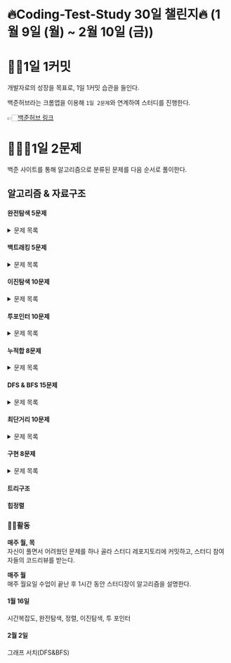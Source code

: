 # 🔥Coding-Test-Study 30일 챌린지🔥 (1월 9일 (월) ~ 2월 10일 (금))

# 👨‍💻1일 1커밋

개발자로의 성장을 목표로, 1일 1커밋 습관을 들인다.

백준허브라는 크롬앱을 이용해 `1일 2문제`와 연계하여 스터디를 진행한다.

👉🏻[백준허브 링크](https://url.kr/ghrb26)

# 🧑🏻‍💻1일 2문제

백준 사이트를 통해 알고리즘으로 분류된 문제를 다음 순서로 풀이한다.

## 알고리즘 & 자료구조
#### 완전탐색 5문제

<details>
<summary>문제 목록</summary>

* [ ] 일곱 난쟁이 [문제링크](https://www.acmicpc.net/problem/2309)
* [ ] 리모컨 [문제링크](https://www.acmicpc.net/problem/1107)
* [ ] N-Queen [문제링크](https://www.acmicpc.net/problem/9663)
* [ ] 토너먼트 [문제링크](https://www.acmicpc.net/problem/1057)
* [ ] 영화감독 숌 [문제링크](https://www.acmicpc.net/problem/1436)

</details>

#### 백트래킹 5문제

<details>
<summary>문제 목록</summary>

* [ ] N과 M(4) [문제링크](https://www.acmicpc.net/problem/15652)
* [ ] 부분수열의 합 [문제링크](https://www.acmicpc.net/problem/1182)
* [ ] 부등호 [문제링크](https://www.acmicpc.net/problem/2529)
* [ ] 모든순열 [문제링크](https://www.acmicpc.net/problem/10974)
* [ ] 연산자 끼워넣기 [문제링크](https://www.acmicpc.net/problem/14888)

</details>

#### 이진탐색 10문제

<details>
<summary>문제 목록</summary>

* [ ] 두 용액 [문제링크](https://www.acmicpc.net/problem/2470)
* [ ] 세 용액 [문제링크](https://www.acmicpc.net/problem/2473)
* [ ] 먹을 것인가 먹힐 것인가 [문제링크](https://www.acmicpc.net/problem/7795)
* [ ] 나무 자르기 [문제링크](https://www.acmicpc.net/problem/2805)
* [ ] 게임 [문제링크](https://www.acmicpc.net/problem/1072)
* [ ] 정수 제곱근 [문제링크](https://www.acmicpc.net/problem/2417)
* [ ] 캠프가는 영식 [문제링크](https://www.acmicpc.net/problem/1590)
* [ ] 기타 레슨 [문제링크](https://www.acmicpc.net/problem/2343)
* [ ] 두 배열의 합 [문제링크](https://www.acmicpc.net/problem/2143)
* [ ] 보석 상자 [문제링크](https://www.acmicpc.net/problem/2792)

</details>

#### 투포인터 10문제

<details>
<summary>문제 목록</summary>

* [ ] 수들의 합5 [문제링크](https://www.acmicpc.net/problem/2018)
* [ ] 배열 합치기 [문제링크](https://www.acmicpc.net/problem/11728)
* [ ] 수들의 합 2 [문제링크](https://www.acmicpc.net/problem/2003)
* [ ] 회전 초밥 [문제링크](https://www.acmicpc.net/problem/2531)
* [ ] 귀여운 라이언 [문제링크](https://www.acmicpc.net/problem/15565)
* [ ] 좋다 [문제링크](https://www.acmicpc.net/problem/1253)
* [ ] 소수의 연속합 [문제링크](https://www.acmicpc.net/problem/1644)
* [ ] 부분합 [문제링크](https://www.acmicpc.net/problem/1806)
* [ ] 주몽 [문제링크](https://www.acmicpc.net/problem/1940)
* [ ] 다이어트 [문제링크](https://www.acmicpc.net/problem/1484)

</details>

#### 누적합 8문제

<details>
<summary>문제 목록</summary>

* [ ] 구간 합 구하기4 [문제링크](https://www.acmicpc.net/problem/11659)
* [ ] 구간 합 구하기5 [문제링크](https://www.acmicpc.net/problem/11660)
* [ ] 슈퍼 마리오 [문제링크](https://www.acmicpc.net/problem/2851)
* [ ] 나머지 합 [문제링크](https://www.acmicpc.net/problem/10986)
* [ ] 합 구하기 [문제링크](https://www.acmicpc.net/problem/11441)
* [ ] 블로그 [문제링크](https://www.acmicpc.net/problem/21921)
* [ ] 수열 [문제링크](https://www.acmicpc.net/problem/2559)
* [ ] 부분합 [문제링크](https://www.acmicpc.net/problem/2851)

</details>

#### DFS & BFS 15문제

<details>
<summary>문제 목록</summary>

* [ ] DFS와 BFS [문제 링크](https://www.acmicpc.net/problem/1260)
* [ ] 바이러스 [문제 링크](https://www.acmicpc.net/problem/2606)
* [ ] 나이트의 이동 [문제 링크](https://www.acmicpc.net/problem/7562)
* [ ] 트리의 부모 찾기 [문제 링크](https://www.acmicpc.net/problem/11725)
* [ ] 결혼식 [문제 링크](https://www.acmicpc.net/problem/5567)
* [ ] 트리의 부모 찾기 [문제 링크](https://www.acmicpc.net/problem/11725)
* [ ] 최단경로 [문제 링크](https://www.acmicpc.net/problem/1753)
* [ ] 줄 세우기 [문제 링크](https://www.acmicpc.net/problem/2252)
* [ ] 연결 요소의 개수 [문제 링크](https://www.acmicpc.net/problem/11724)
* [ ] 토마토 [문제 링크](https://www.acmicpc.net/problem/7576)
* [ ] 촌수계산 [문제 링크](https://www.acmicpc.net/problem/2644)
* [ ] 순열 사이클 [문제 링크](https://www.acmicpc.net/problem/10451)
* [ ] 벽 부수고 이동하기 [문제 링크](https://www.acmicpc.net/problem/2206)
* [ ] 알파벳 [문제 링크](https://www.acmicpc.net/problem/1987)
* [ ] 연구소 [문제 링크](https://www.acmicpc.net/problem/14502)

</details>

#### 최단거리 10문제

<details>
<summary>문제 목록</summary>

* [ ] 특정한 최단 경로 [문제 링크](https://www.acmicpc.net/problem/1504)
* [ ] 해킹 [문제 링크](https://www.acmicpc.net/problem/10282)
* [ ] 숨바꼭질 3 [문제 링크](https://www.acmicpc.net/problem/13549)
* [ ] 녹색 옷 입은 애가 젤다지? [문제 링크](https://www.acmicpc.net/problem/4485)
* [ ] 최소비용 구하기 [문제 링크](https://www.acmicpc.net/problem/1916)
* [ ] 택배 [문제 링크](https://www.acmicpc.net/problem/1719)
* [ ] 파티 [문제 링크](https://www.acmicpc.net/problem/1238)
* [ ] 합리적인 이동경로 [문제 링크](https://www.acmicpc.net/problem/2176)
* [ ] K번째 최단경로 찾기 [문제 링크](https://www.acmicpc.net/problem/1854)
* [ ] 미확인 도착지 [문제 링크](https://www.acmicpc.net/problem/9370)

</details>

#### 구현 8문제

<details>
<summary>문제 목록</summary>

* [ ] 성격 유형 검사하기 [문제링크](https://school.programmers.co.kr/learn/courses/30/lessons/118666)
* [ ] 택배 배달과 수거하기 [문제링크](https://school.programmers.co.kr/learn/courses/30/lessons/150369)
* [ ] 이모티콘 할인행사 [문제링크](https://school.programmers.co.kr/learn/courses/30/lessons/150369)
* [ ] 표현 가능한 이진트리 [문제링크](https://school.programmers.co.kr/learn/courses/30/lessons/150367)
* [ ] 두 큐 합 같게 만들기 [문제링크](https://school.programmers.co.kr/learn/courses/30/lessons/118667)
* [ ] 행렬 테두리 회전하기 [문제링크](https://school.programmers.co.kr/learn/courses/30/lessons/77485)
* [ ] 신규 아이디 추천 [문제링크](https://school.programmers.co.kr/learn/courses/30/lessons/72410)
* [ ] 신고 결과 받기 [문제링크](https://school.programmers.co.kr/learn/courses/30/lessons/92334)

</details>

#### 트리구조
#### 힙정렬

### 🕺🏻활동
**매주 월, 목**  
자신이 풀면서 어려웠던 문제를 하나 골라 스터디 레포지토리에 커밋하고, 스터디 참여자들의 코드리뷰를 받는다.

**매주 월**  
매주 월요일 수업이 끝난 후 1시간 동안 스터디장이 알고리즘을 설명한다.

#### 1월 16일
시간복잡도, 완전탐색, 정렬, 이진탐색, 투 포인터

#### 2월 2일
그래프 서치(DFS&BFS)



